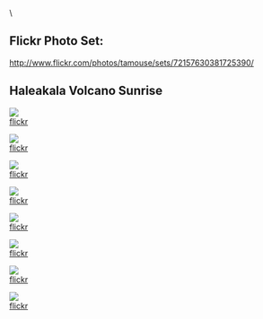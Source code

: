 <div id="wikitext">

\

<div class="vspace">

</div>

Flickr Photo Set:
-----------------

<http://www.flickr.com/photos/tamouse/sets/72157630381725390/>

<div class="vspace">

</div>

Haleakala Volcano Sunrise
-------------------------

<div>

![](http://farm9.staticflickr.com/8155/7484726344_217a2fcd4a.jpg)\
[flickr](http://www.flickr.com/photos/tamouse/7484726344/)

</div>

<div class="vspace">

</div>

<div>

![](http://farm8.staticflickr.com/7271/7484726566_7fb890080c.jpg)\
[flickr](http://www.flickr.com/photos/tamouse/7484726566/)

</div>

<div class="vspace">

</div>

<div>

![](http://farm9.staticflickr.com/8002/7484726752_b8a5f0bcc8.jpg)\
[flickr](http://www.flickr.com/photos/tamouse/7484726752/)

</div>

<div class="vspace">

</div>

<div>

![](http://farm9.staticflickr.com/8007/7484726864_092529ed8b.jpg)\
[flickr](http://www.flickr.com/photos/tamouse/7484726864/)

</div>

<div class="vspace">

</div>

<div>

![](http://farm9.staticflickr.com/8147/7484725030_452ec40c79.jpg)\
[flickr](http://www.flickr.com/photos/tamouse/7484725030/)

</div>

<div class="vspace">

</div>

<div>

![](http://farm9.staticflickr.com/8025/7484724862_8f367f064c.jpg)\
[flickr](http://www.flickr.com/photos/tamouse/7484724862/)

</div>

<div class="vspace">

</div>

<div>

![](http://farm9.staticflickr.com/8019/7484725510_9117b11081.jpg)\
[flickr](http://www.flickr.com/photos/tamouse/7484725510/)

</div>

<div class="vspace">

</div>

<div>

![](http://farm8.staticflickr.com/7259/7484725240_3117e2847e.jpg)\
[flickr](http://www.flickr.com/photos/tamouse/7484725240/)

</div>

<div class="vspace">

</div>

<div style="display: none;">

Summary: Trip to Hawaii in 1994 Parent: Gallery(.<span
class="wikiword">[HomePage](http://wiki.tamouse.org?n=Gallery.HomePage?action=print)</span>)
includeme:
[Gallery.HomePage](http://wiki.tamouse.org?n=Gallery.HomePage?action=print)
Categories: [Images](http://wiki.tamouse.org?n=Category.Images) Tags:
hawaii, 1994 Source: Flickr Posted: July 16, 2013

</div>

</div>
